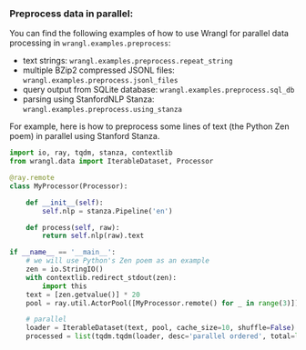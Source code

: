 ### Preprocess data in parallel:

You can find the following examples of how to use Wrangl for parallel data processing in `wrangl.examples.preprocess`:

- text strings: `wrangl.examples.preprocess.repeat_string`
- multiple BZip2 compressed JSONL files: `wrangl.examples.preprocess.jsonl_files`
- query output from SQLite database: `wrangl.examples.preprocess.sql_db`
- parsing using StanfordNLP Stanza: `wrangl.examples.preprocess.using_stanza`

For example, here is how to preprocess some lines of text (the Python Zen poem) in parallel using Stanford Stanza.

```python
import io, ray, tqdm, stanza, contextlib
from wrangl.data import IterableDataset, Processor

@ray.remote
class MyProcessor(Processor):

    def __init__(self):
        self.nlp = stanza.Pipeline('en')

    def process(self, raw):
        return self.nlp(raw).text

if __name__ == '__main__':
    # we will use Python's Zen poem as an example
    zen = io.StringIO()
    with contextlib.redirect_stdout(zen):
        import this
    text = [zen.getvalue()] * 20
    pool = ray.util.ActorPool([MyProcessor.remote() for _ in range(3)])

    # parallel
    loader = IterableDataset(text, pool, cache_size=10, shuffle=False)
    processed = list(tqdm.tqdm(loader, desc='parallel ordered', total=len(text)))
```
